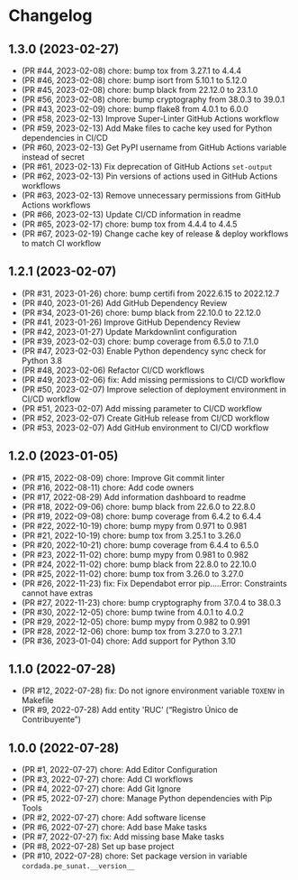 # Changelog

## 1.3.0 (2023-02-27)

- (PR #44, 2023-02-08) chore: bump tox from 3.27.1 to 4.4.4
- (PR #46, 2023-02-08) chore: bump isort from 5.10.1 to 5.12.0
- (PR #45, 2023-02-08) chore: bump black from 22.12.0 to 23.1.0
- (PR #56, 2023-02-08) chore: bump cryptography from 38.0.3 to 39.0.1
- (PR #43, 2023-02-09) chore: bump flake8 from 4.0.1 to 6.0.0
- (PR #58, 2023-02-13) Improve Super-Linter GitHub Actions workflow
- (PR #59, 2023-02-13) Add Make files to cache key used for Python dependencies in CI/CD
- (PR #60, 2023-02-13) Get PyPI username from GitHub Actions variable instead of secret
- (PR #61, 2023-02-13) Fix deprecation of GitHub Actions `set-output`
- (PR #62, 2023-02-13) Pin versions of actions used in GitHub Actions workflows
- (PR #63, 2023-02-13) Remove unnecessary permissions from GitHub Actions workflows
- (PR #66, 2023-02-13) Update CI/CD information in readme
- (PR #65, 2023-02-17) chore: bump tox from 4.4.4 to 4.4.5
- (PR #67, 2023-02-19) Change cache key of release & deploy workflows to match CI workflow


## 1.2.1 (2023-02-07)

- (PR #31, 2023-01-26) chore: bump certifi from 2022.6.15 to 2022.12.7
- (PR #40, 2023-01-26) Add GitHub Dependency Review
- (PR #34, 2023-01-26) chore: bump black from 22.10.0 to 22.12.0
- (PR #41, 2023-01-26) Improve GitHub Dependency Review
- (PR #42, 2023-01-27) Update Markdownlint configuration
- (PR #39, 2023-02-03) chore: bump coverage from 6.5.0 to 7.1.0
- (PR #47, 2023-02-03) Enable Python dependency sync check for Python 3.8
- (PR #48, 2023-02-06) Refactor CI/CD workflows
- (PR #49, 2023-02-06) fix: Add missing permissions to CI/CD workflow
- (PR #50, 2023-02-07) Improve selection of deployment environment in CI/CD workflow
- (PR #51, 2023-02-07) Add missing parameter to CI/CD workflow
- (PR #52, 2023-02-07) Create GitHub release from CI/CD workflow
- (PR #53, 2023-02-07) Add GitHub environment to CI/CD workflow


## 1.2.0 (2023-01-05)

- (PR #15, 2022-08-09) chore: Improve Git commit linter
- (PR #16, 2022-08-11) chore: Add code owners
- (PR #17, 2022-08-29) Add information dashboard to readme
- (PR #18, 2022-09-06) chore: bump black from 22.6.0 to 22.8.0
- (PR #19, 2022-09-08) chore: bump coverage from 6.4.2 to 6.4.4
- (PR #22, 2022-10-19) chore: bump mypy from 0.971 to 0.981
- (PR #21, 2022-10-19) chore: bump tox from 3.25.1 to 3.26.0
- (PR #20, 2022-10-21) chore: bump coverage from 6.4.4 to 6.5.0
- (PR #23, 2022-11-02) chore: bump mypy from 0.981 to 0.982
- (PR #24, 2022-11-02) chore: bump black from 22.8.0 to 22.10.0
- (PR #25, 2022-11-02) chore: bump tox from 3.26.0 to 3.27.0
- (PR #26, 2022-11-23) fix: Fix Dependabot error pip.….Error: Constraints cannot have extras
- (PR #27, 2022-11-23) chore: bump cryptography from 37.0.4 to 38.0.3
- (PR #30, 2022-12-05) chore: bump twine from 4.0.1 to 4.0.2
- (PR #29, 2022-12-05) chore: bump mypy from 0.982 to 0.991
- (PR #28, 2022-12-06) chore: bump tox from 3.27.0 to 3.27.1
- (PR #36, 2023-01-04) chore: Add support for Python 3.10


## 1.1.0 (2022-07-28)

- (PR #12, 2022-07-28) fix: Do not ignore environment variable `TOXENV` in Makefile
- (PR #9, 2022-07-28) Add entity 'RUC' (“Registro Único de Contribuyente”)


## 1.0.0 (2022-07-28)

- (PR #1, 2022-07-27) chore: Add Editor Configuration
- (PR #3, 2022-07-27) chore: Add CI workflows
- (PR #4, 2022-07-27) chore: Add Git Ignore
- (PR #5, 2022-07-27) chore: Manage Python dependencies with Pip Tools
- (PR #2, 2022-07-27) chore: Add software license
- (PR #6, 2022-07-27) chore: Add base Make tasks
- (PR #7, 2022-07-27) fix: Add missing base Make tasks
- (PR #8, 2022-07-28) Set up base project
- (PR #10, 2022-07-28) chore: Set package version in variable `cordada.pe_sunat.__version__`
